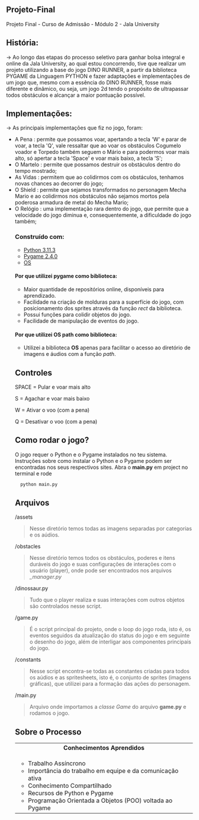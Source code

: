 ## Projeto-Final
Projeto Final - Curso de Admissão - Módulo 2 - Jala University

## História:
-> Ao longo das etapas do processo seletivo para ganhar bolsa integral e online da Jala University, ao qual estou concorrendo, tive que realizar um projeto utilizando
a base do jogo DINO RUNNER, a partir da biblioteca PYGAME da Linguagem PYTHON e fazer adaptações e implementações de um jogo que, mesmo com a essência do DINO RUNNER, fosse mais diferente e dinâmico, ou seja, um jogo 2d tendo o propósito de ultrapassar todos obstáculos e alcançar a maior pontuação possível.

## Implementações:
-> As principais implementações que fiz no jogo, foram:
<ul>
	<li>A Pena : permite que possamos voar, apertando a tecla 'W' e parar de voar, a tecla 'Q', vale ressaltar que ao voar os obstáculos Cogumelo voador e Torpedo também seguem o Mário e para podermos voar mais alto, só apertar a tecla 'Space' e voar mais baixo, a tecla 'S';</li>
	<li>O Martelo : permite que possamos destruir os obstáculos dentro do tempo mostrado;</li>
	<li>As Vidas : permitem que ao colidirmos com os obstáculos, tenhamos novas chances ao decorrer do jogo;</li>
	<li>O Shield : permite que sejamos transformados no personagem Mecha Mario e ao colidirmos nos obstáculos não sejamos mortos pela poderosa armadura de metal do Mecha Mario;</li>
	<li>O Relógio : uma implementação rara dentro do jogo, que permite que a velocidade do jogo diminua e, consequentemente, a dificuldade do jogo também;</li>
</u>

### Construído com:

- [ Python 3.11.3 ](https://www.python.org/downloads/release/python-3113/)
- [ Pygame 2.4.0](https://www.pygame.org/wiki/GettingStarted)
- [ OS ](https://python.readthedocs.io/en/stable/library/os.html)

#### Por que utilizei pygame como biblioteca:
- Maior quantidade de repositórios online, disponíveis para aprendizado.
- Facilidade na criação de molduras para a superfície do jogo, com posicionamento dos sprites através da função <i>rect</i> da biblioteca.
- Possui funções para colidir objetos do jogo.
- Facilidade de manipulação de eventos do jogo.

#### Por que utilizei OS path como biblioteca:
- Utilizei a biblioteca <b>OS</b> apenas para facilitar o acesso ao diretório de imagens e áudios com a função <i>path</i>.

## Controles

<p>
	SPACE  = Pular e voar mais alto
</p>
<p>
	S  = Agachar e voar mais baixo
</p>
<p>
	W  = Ativar o voo (com a pena)
</p>
<p>
	Q  = Desativar o voo (com a pena)
</p>

<!-- ## Como rodar o jogo? -->
<h2 id="how-to-run">Como rodar o jogo?</h2>
<p>
	O jogo requer o Python e o Pygame instalados no teu sistema. Instruções sobre como instalar o Python e o Pygame podem ser encontradas nos seus respectivos sites. Abra o <strong>main.py</strong> em project no terminal e rode 
	
```sh
  python main.py
```

</p>

## Arquivos

/assets

> Nesse diretório temos todas as imagens separadas por categorias e os aúdios.

/obstacles

> Nesse diretório temos todos os obstáculos, poderes e itens duráveis do jogo e suas configurações de interações com o usuário (player), onde pode ser encontrados nos arquivos <i>_manager.py</i> 

/dinossaur.py

> Tudo que o player realiza e suas interações com outros objetos são controlados nesse script.

/game.py

> É o script principal do projeto, onde o loop do jogo roda, isto é, os eventos seguidos da atualização do status do jogo e em seguinte o desenho do jogo, além de interligar aos componentes principais do jogo.

/constants

> Nesse script encontra-se todas as constantes criadas para todos os aúdios e as spritesheets, isto é, o conjunto de sprites (imagens gráficas), que utilizei para a formação das ações do personagem.

/main.py

> Arquivo onde importamos a <i>classe Game</i> do arquivo <b>game.py</b> e rodamos o jogo.

## Sobre o Processo

<table>
  <td align="center"><b>Conhecimentos Aprendidos</b></td>
  <tr/>
  <td align="left">
  <ul>
  <li>Trabalho Assíncrono</li>
  <li>Importância do trabalho em equipe e da comunicação ativa</li>
  <li>Conhecimento Compartilhado</li>
  <li>Recursos de Python e Pygame</li>
  <li>Programação Orientada a Objetos (POO) voltada ao Pygame</li>
  </ul>
  </td>
 </tr>
 </table>
